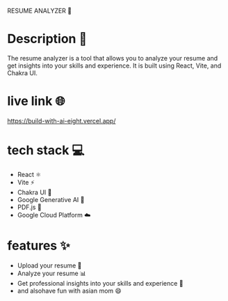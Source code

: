RESUME ANALYZER 📄

# Description 📝

The resume analyzer is a tool that allows you to analyze your resume and get insights into your skills and experience. It is built using React, Vite, and Chakra UI.

# live link 🌐

https://build-with-ai-eight.vercel.app/

# tech stack 💻

- React ⚛️
- Vite ⚡
- Chakra UI 🎨
- Google Generative AI 🤖
- PDF.js 📱
- Google Cloud Platform ☁️

# features ✨
- Upload your resume 📝
- Analyze your resume 📊
- Get professional insights into your skills and experience 🚀
- and alsohave fun with asian mom 😄 
